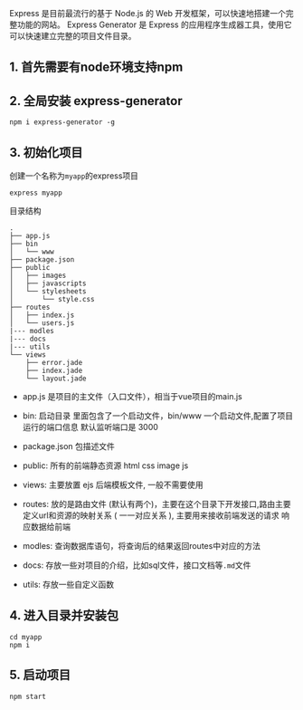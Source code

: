 Express 是目前最流行的基于 Node.js 的 Web 开发框架，可以快速地搭建一个完整功能的网站。
Express Generator 是 Express 的应用程序生成器工具，使用它可以快速建立完整的项目文件目录。

## 1. 首先需要有node环境支持npm

## 2. 全局安装 express-generator
```
npm i express-generator -g
```

## 3. 初始化项目
创建一个名称为`myapp`的express项目
```
express myapp
```

目录结构
```
.
├── app.js
├── bin
│   └── www
├── package.json
├── public
│   ├── images
│   ├── javascripts
│   └── stylesheets
│       └── style.css
├── routes
│   ├── index.js
│   └── users.js
|--- modles
|--- docs
|--- utils
└── views
	├── error.jade
	├── index.jade
	└── layout.jade

```

- app.js 是项目的主文件（入口文件），相当于vue项目的main.js

- bin: 启动目录 里面包含了一个启动文件，bin/www 一个启动文件,配置了项目运行的端口信息 默认监听端口是 3000

- package.json 包描述文件

- public:  所有的前端静态资源  html css image  js

- views: 主要放置 ejs 后端模板文件, 一般不需要使用

- routes:  放的是路由文件 (默认有两个)，主要在这个目录下开发接口,路由主要定义url和资源的映射关系 ( 一一对应关系 ),
主要用来接收前端发送的请求 响应数据给前端

- modles: 查询数据库语句，将查询后的结果返回routes中对应的方法

- docs: 存放一些对项目的介绍，比如sql文件，接口文档等`.md`文件

- utils: 存放一些自定义函数


## 4. 进入目录并安装包

```
cd myapp
npm i
```

## 5. 启动项目

```
npm start
```



